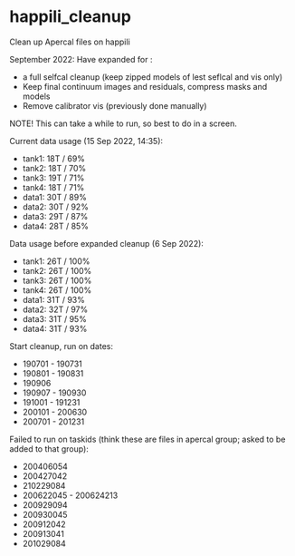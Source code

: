# happili_cleanup
Clean up Apercal files on happili

September 2022: Have expanded for 
:
- a full selfcal cleanup (keep zipped models of lest seflcal and vis only)
- Keep final continuum images and residuals, compress masks and models
- Remove calibrator vis (previously done manually)

NOTE! This can take a while to run, so best to do in a screen.

Current data usage (15 Sep 2022, 14:35):
- tank1: 18T / 69%
- tank2: 18T / 70%
- tank3: 19T / 71%
- tank4: 18T / 71%
- data1: 30T / 89%
- data2: 30T / 92%
- data3: 29T / 87%
- data4: 28T / 85%

Data usage before expanded cleanup (6 Sep 2022):
- tank1: 26T / 100%
- tank2: 26T / 100%
- tank3: 26T / 100%
- tank4: 26T / 100%
- data1: 31T / 93%
- data2: 32T / 97%
- data3: 31T / 95%
- data4: 31T / 93%

Start cleanup, run on dates:
- 190701 - 190731
- 190801 - 190831
- 190906
- 190907 - 190930
- 191001 - 191231 
- 200101 - 200630 
- 200701 - 201231 

Failed to run on taskids (think these are files in apercal group; asked to be added to that group):
- 200406054
- 200427042
- 210229084
- 200622045 - 200624213
- 200929094
- 200930045
- 200912042
- 200913041
- 201029084
